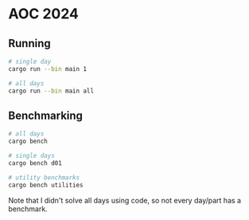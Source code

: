 # AOC 2024

## Running

```bash
# single day
cargo run --bin main 1

# all days
cargo run --bin main all
```

## Benchmarking

```bash
# all days
cargo bench

# single days
cargo bench d01

# utility benchmarks
cargo bench utilities
```

Note that I didn't solve all days using code, so not every day/part has a benchmark.
